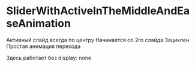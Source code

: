 # SliderWithActiveInTheMiddleAndEaseAnimation

Активный слайд всегда по центру
Начинается со 2го слайда
Зациклен
Простая анимация перехода

Здесь работает без display: none
